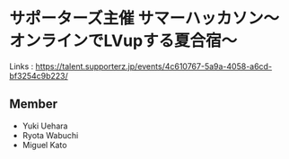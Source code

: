 # サポーターズ主催 サマーハッカソン〜オンラインでLVupする夏合宿〜
Links : https://talent.supporterz.jp/events/4c610767-5a9a-4058-a6cd-bf3254c9b223/

## Member
- Yuki Uehara
- Ryota Wabuchi
- Miguel Kato